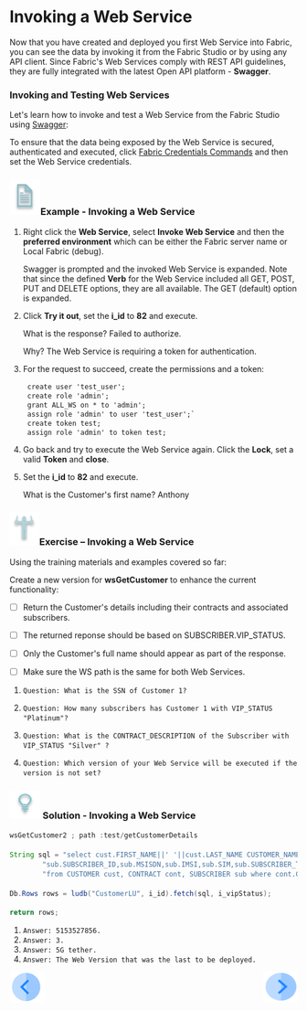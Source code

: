 # Invoking a Web Service

Now that you have created and deployed you first Web Service into Fabric,  you can see the data by invoking it from the Fabric Studio or by using any API client. Since Fabric's Web Services comply with REST API  guidelines, they are fully integrated with the latest Open API platform - **Swagger**.

### Invoking and Testing Web Services

Let's learn how to invoke and test a Web Service from the Fabric Studio using [Swagger](/articles/15_web_services/09_swagger.md):

To ensure that the data being exposed by the Web Service is secured, authenticated and executed, click [Fabric Credentials Commands](/articles/17_fabric_credentials/02_fabric_credentials_commands.md) and then set the Web Service credentials.	



### ![](/academy/Training_Level_1/03_fabric_basic_LU/images/example.png)Example - Invoking a Web Service

1. Right click the **Web Service**, select **Invoke Web Service** and then the **preferred environment** which can be either the Fabric server name or Local Fabric (debug).
  
  
   Swagger is prompted and the invoked Web Service is expanded. Note that since the defined **Verb** for the Web Service included all GET, POST, PUT and DELETE options, they are all available. The GET (default) option is expanded.
3. Click **Try it out**, set the **i_id** to **82** and execute. 
  
    What is the response? Failed to authorize. 

    Why? The Web Service is requiring a token for authentication. 
  
4. For the request to succeed, create the permissions and a token:
   ```
    create user 'test_user'; 
    create role 'admin'; 
    grant ALL_WS on * to 'admin'; 
    assign role 'admin' to user 'test_user';`
    create token test; 
    assign role 'admin' to token test; 
   ```

5. Go back and try to execute the Web Service again. Click the **Lock**, set a valid **Token** and **close**.
7. Set the **i_id** to **82** and execute. 
  
   What is the Customer's first name? Anthony

### ![](/academy/Training_Level_1/03_fabric_basic_LU/images/Exercise.png)Exercise – Invoking a Web Service

Using the training materials and examples covered so far:

Create a new version for **wsGetCustomer** to enhance the current functionality:

- [ ]  Return the Customer's details including their contracts and associated subscribers. 

- [ ] The returned reponse should be based on SUBSCRIBER.VIP_STATUS. 

- [ ] Only the Customer's full name should appear as part of the response. 

- [ ] Make sure the WS path is the same for both Web Services.

  

1. `Question: What is the SSN of Customer 1?`

2. `Question: How many subscribers has Customer 1 with VIP_STATUS "Platinum"?`

3. `Question: What is the CONTRACT_DESCRIPTION of the Subscriber with VIP_STATUS "Silver" ?`

4. `Question: Which version of your Web Service will be executed if the version is not set?` 

### ![](/academy/Training_Level_1/03_fabric_basic_LU/images/Solution.png) Solution - Invoking a Web Service

```java
wsGetCustomer2 ; path :test/getCustomerDetails 

String sql = "select cust.FIRST_NAME||' '||cust.LAST_NAME CUSTOMER_NAME, cont.CONTRACT_ID,cont.CONTRACT_DESCRIPTION," +
        "sub.SUBSCRIBER_ID,sub.MSISDN,sub.IMSI,sub.SIM,sub.SUBSCRIBER_TYPE,sub.VIP_STATUS " +
		"from CUSTOMER cust, CONTRACT cont, SUBSCRIBER sub where cont.CONTRACT_ID=sub.SUBSCRIBER_ID and sub.VIP_STATUS=?";

Db.Rows rows = ludb("CustomerLU", i_id).fetch(sql, i_vipStatus);

return rows;
```



1. `Answer: 5153527856.`
2. `Answer: 3.` 
3. `Answer: 5G tether.` 
4. `Answer: The Web Version that was the last to be deployed.`  





 [![Previous](/articles/images/Previous.png)](/academy/Training_Level_1/06_web_services/02_create_and_deploy_a_web_service.md)[<img align="right" width="60" height="54" src="/articles/images/Next.png">](/academy/Training_Level_1/06_web_services/04_response_codes_and_supported_verbs.md)

